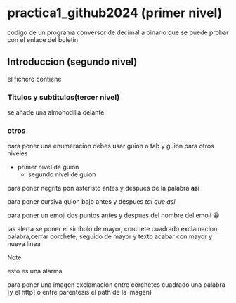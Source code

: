 # practica1_github2024 (primer nivel)
  codigo de un programa conversor de decimal a binario que se puede probar con el enlace del boletin
## Introduccion (segundo nivel)
el fichero contiene
### Titulos y subtitulos(tercer nivel)
se añade una almohodilla delante
### otros
para poner una enumeracion debes usar guion o tab y guion para otros niveles
- primer nivel de guion
  - segundo nivel de guion
   
para poner negrita pon asteristo antes y despues de la palabra **asi**

para poner cursiva guion bajo antes y despues _tal que asi_

para poner un emoji dos puntos antes y despues del nombre del emoji :grinning:

las alerta se poner el simbolo de mayor, corchete cuadrado exclamacion palabra,cerrar corchete, seguido de mayor y texto acabar con mayor y nueva linea
>[!NOTE]
>esto es una alarma

para poner una imagen exclamacion entre corchetes cuadrado una palabra [y el http]
o entre parentesis el path de la imagen)



